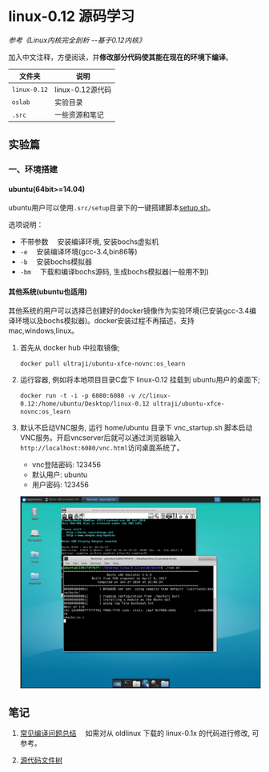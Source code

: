 # linux-0.12 源码学习

*参考《Linux内核完全剖析 --基于0.12内核》*

加入中文注释，方便阅读，并**修改部分代码使其能在现在的环境下编译**。

| 文件夹        | 说明                  |
| ------------ | -------------------- |
| `linux-0.12` | linux-0.12源代码      |
| `oslab`      | 实验目录              |
| `.src`       | 一些资源和笔记         |

## 实验篇

### 一、环境搭建

#### ubuntu(64bit>=14.04)

ubuntu用户可以使用`.src/setup`目录下的一键搭建脚本[setup.sh](.src/setup/setup.sh)。

选项说明：

- 不带参数 &emsp;安装编译环境, 安装bochs虚拟机
- `-e` &emsp;安装编译环境(gcc-3.4,bin86等)
- `-b` &emsp;安装bochs模拟器
- `-bm` &emsp;下载和编译bochs源码, 生成bochs模拟器(一般用不到)

#### 其他系统(ubuntu也适用)

其他系统的用户可以选择已创建好的docker镜像作为实验环境(已安装gcc-3.4编译环境以及bochs模拟器)。docker安装过程不再描述，支持mac,windows,linux。

1. 首先从 docker hub 中拉取镜像;

    ```shell
    docker pull ultraji/ubuntu-xfce-novnc:os_learn 
    ```

2. 运行容器, 例如将本地项目目录C盘下 linux-0.12 挂载到 ubuntu用户的桌面下; 

    ```shell
    docker run -t -i -p 6080:6080 -v /c/linux-0.12:/home/ubuntu/Desktop/linux-0.12 ultraji/ubuntu-xfce-novnc:os_learn
    ```

3. 默认不启动VNC服务, 运行 home/ubuntu 目录下 vnc_startup.sh 脚本启动VNC服务。开启vncserver后就可以通过浏览器输入```http://localhost:6080/vnc.html```访问桌面系统了。

    - vnc登陆密码: 123456
    - 默认用户: ubuntu
    - 用户密码: 123456

    ![docker](.src/pic/docker.png)

## 笔记

1. [常见编译问题总结](.src/notes/make_problem.md) &emsp;如需对从 oldlinux 下载的 linux-0.1x 的代码进行修改, 可参考。

2. [源代码文件树](.src/notes/tree.md)

